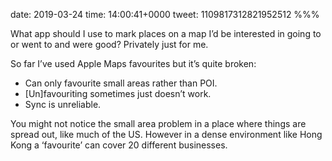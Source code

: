 date: 2019-03-24
time: 14:00:41+0000
tweet: 1109817312821952512
%%%

What app should I use to mark places on a map I’d be interested in going to or went to and were good? Privately just for me.

So far I’ve used Apple Maps favourites but it’s quite broken:

- Can only favourite small areas rather than POI.
- [Un]favouriting sometimes just doesn’t work.
- Sync is unreliable.

You might not notice the small area problem in a place where things are spread out, like much of the US. However in a dense environment like Hong Kong a ‘favourite’ can cover 20 different businesses.
